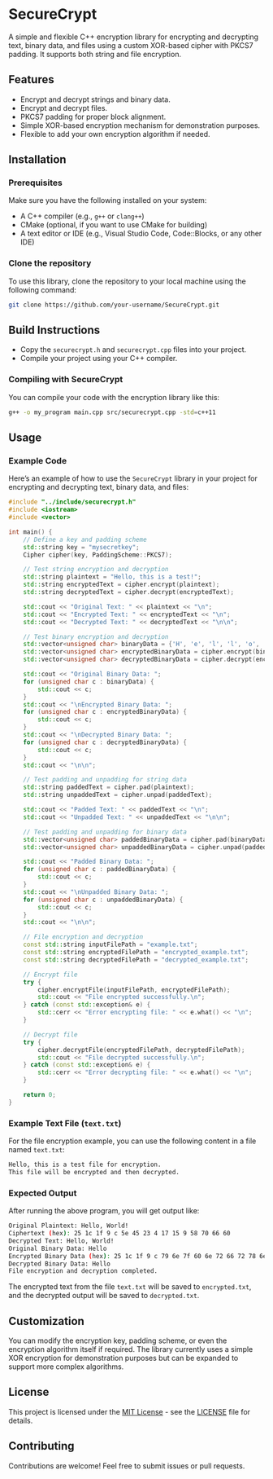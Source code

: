 # SecureCrypt

A simple and flexible C++ encryption library for encrypting and decrypting text, binary data, and files using a custom XOR-based cipher with PKCS7 padding. It supports both string and file encryption.

## Features

- Encrypt and decrypt strings and binary data.
- Encrypt and decrypt files.
- PKCS7 padding for proper block alignment.
- Simple XOR-based encryption mechanism for demonstration purposes.
- Flexible to add your own encryption algorithm if needed.

## Installation

### Prerequisites

Make sure you have the following installed on your system:

- A C++ compiler (e.g., `g++` or `clang++`)
- CMake (optional, if you want to use CMake for building)
- A text editor or IDE (e.g., Visual Studio Code, Code::Blocks, or any other IDE)

### Clone the repository

To use this library, clone the repository to your local machine using the following command:

```bash
git clone https://github.com/your-username/SecureCrypt.git
```

## Build Instructions

- Copy the `securecrypt.h` and `securecrypt.cpp` files into your project.
- Compile your project using your C++ compiler.

### Compiling with SecureCrypt

You can compile your code with the encryption library like this:

```bash
g++ -o my_program main.cpp src/securecrypt.cpp -std=c++11
```

## Usage

### Example Code

Here’s an example of how to use the `SecureCrypt` library in your project for encrypting and decrypting text, binary data, and files:

```c++
#include "../include/securecrypt.h"
#include <iostream>
#include <vector>

int main() {
    // Define a key and padding scheme
    std::string key = "mysecretkey";
    Cipher cipher(key, PaddingScheme::PKCS7);

    // Test string encryption and decryption
    std::string plaintext = "Hello, this is a test!";
    std::string encryptedText = cipher.encrypt(plaintext);
    std::string decryptedText = cipher.decrypt(encryptedText);

    std::cout << "Original Text: " << plaintext << "\n";
    std::cout << "Encrypted Text: " << encryptedText << "\n";
    std::cout << "Decrypted Text: " << decryptedText << "\n\n";

    // Test binary encryption and decryption
    std::vector<unsigned char> binaryData = {'H', 'e', 'l', 'l', 'o', ' ', 'B', 'i', 'n', 'a', 'r', 'y'};
    std::vector<unsigned char> encryptedBinaryData = cipher.encrypt(binaryData);
    std::vector<unsigned char> decryptedBinaryData = cipher.decrypt(encryptedBinaryData);

    std::cout << "Original Binary Data: ";
    for (unsigned char c : binaryData) {
        std::cout << c;
    }
    std::cout << "\nEncrypted Binary Data: ";
    for (unsigned char c : encryptedBinaryData) {
        std::cout << c;
    }
    std::cout << "\nDecrypted Binary Data: ";
    for (unsigned char c : decryptedBinaryData) {
        std::cout << c;
    }
    std::cout << "\n\n";

    // Test padding and unpadding for string data
    std::string paddedText = cipher.pad(plaintext);
    std::string unpaddedText = cipher.unpad(paddedText);

    std::cout << "Padded Text: " << paddedText << "\n";
    std::cout << "Unpadded Text: " << unpaddedText << "\n\n";

    // Test padding and unpadding for binary data
    std::vector<unsigned char> paddedBinaryData = cipher.pad(binaryData);
    std::vector<unsigned char> unpaddedBinaryData = cipher.unpad(paddedBinaryData);

    std::cout << "Padded Binary Data: ";
    for (unsigned char c : paddedBinaryData) {
        std::cout << c;
    }
    std::cout << "\nUnpadded Binary Data: ";
    for (unsigned char c : unpaddedBinaryData) {
        std::cout << c;
    }
    std::cout << "\n\n";

    // File encryption and decryption
    const std::string inputFilePath = "example.txt";
    const std::string encryptedFilePath = "encrypted_example.txt";
    const std::string decryptedFilePath = "decrypted_example.txt";

    // Encrypt file
    try {
        cipher.encryptFile(inputFilePath, encryptedFilePath);
        std::cout << "File encrypted successfully.\n";
    } catch (const std::exception& e) {
        std::cerr << "Error encrypting file: " << e.what() << "\n";
    }

    // Decrypt file
    try {
        cipher.decryptFile(encryptedFilePath, decryptedFilePath);
        std::cout << "File decrypted successfully.\n";
    } catch (const std::exception& e) {
        std::cerr << "Error decrypting file: " << e.what() << "\n";
    }

    return 0;
}
```

### Example Text File (`text.txt`)

For the file encryption example, you can use the following content in a file named `text.txt`:

```txt
Hello, this is a test file for encryption.
This file will be encrypted and then decrypted.
```

### Expected Output

After running the above program, you will get output like:

```bash
Original Plaintext: Hello, World!
Ciphertext (hex): 25 1c 1f 9 c 5e 45 23 4 17 15 9 58 70 66 60
Decrypted Text: Hello, World!
Original Binary Data: Hello
Encrypted Binary Data (hex): 25 1c 1f 9 c 79 6e 7f 60 6e 72 66 72 78 6e 68
Decrypted Binary Data: Hello
File encryption and decryption completed.
```

The encrypted text from the file `text.txt` will be saved to `encrypted.txt`, and the decrypted output will be saved to `decrypted.txt`.

## Customization

You can modify the encryption key, padding scheme, or even the encryption algorithm itself if required. The library currently uses a simple XOR encryption for demonstration purposes but can be expanded to support more complex algorithms.

## License

This project is licensed under the [MIT License](LICENSE) - see the [LICENSE](LICENSE) file for details.

## Contributing

Contributions are welcome! Feel free to submit issues or pull requests.